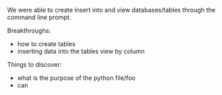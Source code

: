 We were able to create insert into and view databases/tables through the command line prompt.

Breakthroughs:
- how to create tables
- inserting data into the tables
view by column

Things to discover:
- what is the purpose of the python file/foo
- can
